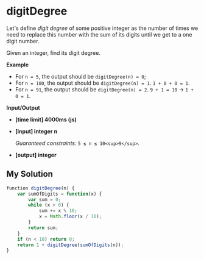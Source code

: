 # digitDegree
﻿Let's define _digit degree_ of some positive integer as the number of times we need to replace this number with the sum of its digits until we get to a one digit number.

Given an integer, find its digit degree.

**Example**

*   For `n = 5`, the output should be
    `digitDegree(n) = 0`;
*   For `n = 100`, the output should be
    `digitDegree(n) = 1`.
    `1 + 0 + 0 = 1`.
*   For `n = 91`, the output should be
    `digitDegree(n) = 2`.
    `9 + 1 = 10` -> `1 + 0 = 1`.

**Input/Output**

*   **[time limit] 4000ms (js)**

*   **[input] integer n**

    _Guaranteed constraints:_
    `5 ≤ n ≤ 10<sup>9</sup>`.

*   **[output] integer**


## My Solution
```javascript
﻿function digitDegree(n) {
    var sumOfDigits = function(x) {
        var sum = 0;
        while (x > 0) {
            sum += x % 10;
            x = Math.floor(x / 10);
        }
        return sum;
    }
    if (n < 10) return 0;
    return 1 + digitDegree(sumOfDigits(n));
}
​
```

